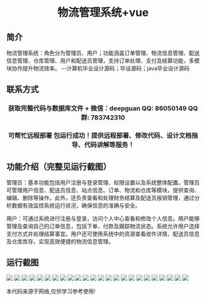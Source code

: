 <p><h1 align="center">物流管理系统+vue</h1></p>

## 简介
物流管理系统：角色分为管理员、用户；功能涵盖订单管理、物流信息管理、配送信息管理、仓库管理、用户和配送员管理，支持订单处理、支付及结算功能，多模块协作提升物流效率。    --计算机毕业设计源码；毕设源码；java毕业设计源码


## 联系方式
<p><h3 align="center">获取完整代码与数据库文件 + 微信：deepguan QQ: 86050149 QQ群: 783742310</h3></p>
<p><h3 align="center">可帮忙远程部署 包运行成功！提供远程部署、修改代码、设计文档指导、代码讲解等服务！</h3></p>

## 功能介绍（完整见运行截图）
管理员：基本功能包括用户注册与登录管理、权限设置以及系统整体配置。管理员可管理用户信息、配送员信息、站点信息、订单、物流和仓库等模块，提供查询、编辑、删除等操作。此外，还负责查看和处理财务结算及配送员报销管理，通过分析数据有效监控系统运行状况，确保信息的准确与安全。

用户：可通过系统进行注册与登录，访问个人中心查看和修改个人信息。用户能够管理及查询自己的订单信息，包括下单、付款及跟踪物流状态。系统允许用户选择支付方式并处理结算事宜。用户还可使用系统中的资源查看收件详情、配送员信息及仓库库存，实现高效便捷的物流信息管理。


## 运行截图
![](https://bs-1329754181.cos.ap-shanghai.myqcloud.com/ssm/LogisticsManagementSystem2/img/001.jpg)
![](https://bs-1329754181.cos.ap-shanghai.myqcloud.com/ssm/LogisticsManagementSystem2/img/002.jpg)
![](https://bs-1329754181.cos.ap-shanghai.myqcloud.com/ssm/LogisticsManagementSystem2/img/003.jpg)
![](https://bs-1329754181.cos.ap-shanghai.myqcloud.com/ssm/LogisticsManagementSystem2/img/004.jpg)
![](https://bs-1329754181.cos.ap-shanghai.myqcloud.com/ssm/LogisticsManagementSystem2/img/005.jpg)
![](https://bs-1329754181.cos.ap-shanghai.myqcloud.com/ssm/LogisticsManagementSystem2/img/006.jpg)
![](https://bs-1329754181.cos.ap-shanghai.myqcloud.com/ssm/LogisticsManagementSystem2/img/007.jpg)
![](https://bs-1329754181.cos.ap-shanghai.myqcloud.com/ssm/LogisticsManagementSystem2/img/008.jpg)
![](https://bs-1329754181.cos.ap-shanghai.myqcloud.com/ssm/LogisticsManagementSystem2/img/009.jpg)
![](https://bs-1329754181.cos.ap-shanghai.myqcloud.com/ssm/LogisticsManagementSystem2/img/010.jpg)
![](https://bs-1329754181.cos.ap-shanghai.myqcloud.com/ssm/LogisticsManagementSystem2/img/011.jpg)
![](https://bs-1329754181.cos.ap-shanghai.myqcloud.com/ssm/LogisticsManagementSystem2/img/012.jpg)
![](https://bs-1329754181.cos.ap-shanghai.myqcloud.com/ssm/LogisticsManagementSystem2/img/013.jpg)
![](https://bs-1329754181.cos.ap-shanghai.myqcloud.com/ssm/LogisticsManagementSystem2/img/014.jpg)
![](https://bs-1329754181.cos.ap-shanghai.myqcloud.com/ssm/LogisticsManagementSystem2/img/015.jpg)
![](https://bs-1329754181.cos.ap-shanghai.myqcloud.com/ssm/LogisticsManagementSystem2/img/016.jpg)
![](https://bs-1329754181.cos.ap-shanghai.myqcloud.com/ssm/LogisticsManagementSystem2/img/017.jpg)
![](https://bs-1329754181.cos.ap-shanghai.myqcloud.com/ssm/LogisticsManagementSystem2/img/018.jpg)
![](https://bs-1329754181.cos.ap-shanghai.myqcloud.com/ssm/LogisticsManagementSystem2/img/019.jpg)
![](https://bs-1329754181.cos.ap-shanghai.myqcloud.com/ssm/LogisticsManagementSystem2/img/020.jpg)
![](https://bs-1329754181.cos.ap-shanghai.myqcloud.com/ssm/LogisticsManagementSystem2/img/021.jpg)
![](https://bs-1329754181.cos.ap-shanghai.myqcloud.com/ssm/LogisticsManagementSystem2/img/022.jpg)
![](https://bs-1329754181.cos.ap-shanghai.myqcloud.com/ssm/LogisticsManagementSystem2/img/023.jpg)
![](https://bs-1329754181.cos.ap-shanghai.myqcloud.com/ssm/LogisticsManagementSystem2/img/024.jpg)

<p>本代码来源于网络,仅供学习参考使用!</p>

